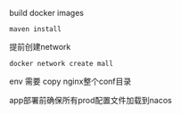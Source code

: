 

build docker images
```shell
maven install
```


提前创建network
```shell
docker network create mall
```


env 需要 copy nginx整个conf目录



app部署前确保所有prod配置文件加载到nacos


